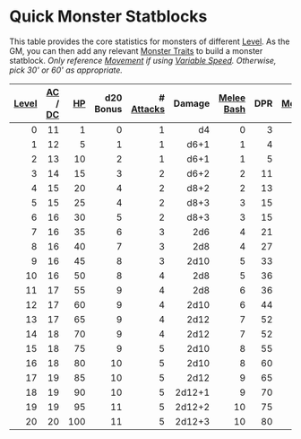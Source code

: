 # Quick Monster Statblocks

This table provides the core statistics for monsters of different [Level](../../Player%20Characters/Derived%20Statistics/Level.md). As the GM, you can then add any relevant [Monster Traits](Monster%20Traits.md) to build a monster statblock.
*Only reference [Movement](../../Game%20Procedures/Combat/Movement.md) if using [Variable Speed](../../Game%20Procedures/Combat/Movement.md#Variable%20Speed). Otherwise, pick 30' or 60' as appropriate.*

| [Level](../../Player%20Characters/Derived%20Statistics/Level.md) | [AC](../../Player%20Characters/Derived%20Statistics/Armor%20Class.md) / [DC](../../Game%20Procedures/Core%20Procedures/DC.md) | [HP](../../Player%20Characters/Derived%20Statistics/Health%20Points.md) | d20 Bonus | # [Attacks](../../Game%20Procedures/Combat/Attack.md) | Damage | [Melee Bash](../../Game%20Procedures/Combat/Melee%20Attack.md#Melee%20Bash) | DPR | [Movement](../../Game%20Procedures/Combat/Movement.md) |
| ---------------------------------------------------------------: | ----------------------------------------------------------------------------------------------------------: | ----------------------------------------------------------------------: | --------: | ---------------------------------------------: | -----: | -------------------------------------------------------------------: | --: | ----------------------------------------------: |
|                                                                0 |                                                                                                          11 |                                                                       1 |         0 |                                              1 |     d4 |                                                                    0 |   3 |                                              30 |
|                                                                1 |                                                                                                          12 |                                                                       5 |         1 |                                              1 |   d6+1 |                                                                    1 |   4 |                                              30 |
|                                                                2 |                                                                                                          13 |                                                                      10 |         2 |                                              1 |   d6+1 |                                                                    1 |   5 |                                              30 |
|                                                                3 |                                                                                                          14 |                                                                      15 |         3 |                                              2 |   d6+2 |                                                                    2 |  11 |                                              35 |
|                                                                4 |                                                                                                          15 |                                                                      20 |         4 |                                              2 |   d8+2 |                                                                    2 |  13 |                                              35 |
|                                                                5 |                                                                                                          15 |                                                                      25 |         4 |                                              2 |   d8+3 |                                                                    3 |  15 |                                              40 |
|                                                                6 |                                                                                                          16 |                                                                      30 |         5 |                                              2 |   d8+3 |                                                                    3 |  15 |                                              40 |
|                                                                7 |                                                                                                          16 |                                                                      35 |         6 |                                              3 |    2d6 |                                                                    4 |  21 |                                              45 |
|                                                                8 |                                                                                                          16 |                                                                      40 |         7 |                                              3 |    2d8 |                                                                    4 |  27 |                                              45 |
|                                                                9 |                                                                                                          16 |                                                                      45 |         8 |                                              3 |   2d10 |                                                                    5 |  33 |                                              50 |
|                                                               10 |                                                                                                          16 |                                                                      50 |         8 |                                              4 |    2d8 |                                                                    5 |  36 |                                              50 |
|                                                               11 |                                                                                                          17 |                                                                      55 |         9 |                                              4 |    2d8 |                                                                    6 |  36 |                                              55 |
|                                                               12 |                                                                                                          17 |                                                                      60 |         9 |                                              4 |   2d10 |                                                                    6 |  44 |                                              55 |
|                                                               13 |                                                                                                          17 |                                                                      65 |         9 |                                              4 |   2d12 |                                                                    7 |  52 |                                              60 |
|                                                               14 |                                                                                                          18 |                                                                      70 |         9 |                                              4 |   2d12 |                                                                    7 |  52 |                                              60 |
|                                                               15 |                                                                                                          18 |                                                                      75 |         9 |                                              5 |   2d10 |                                                                    8 |  55 |                                              65 |
|                                                               16 |                                                                                                          18 |                                                                      80 |        10 |                                              5 |   2d10 |                                                                    8 |  60 |                                              65 |
|                                                               17 |                                                                                                          19 |                                                                      85 |        10 |                                              5 |   2d12 |                                                                    9 |  65 |                                              70 |
|                                                               18 |                                                                                                          19 |                                                                      90 |        10 |                                              5 | 2d12+1 |                                                                    9 |  70 |                                              70 |
|                                                               19 |                                                                                                          19 |                                                                      95 |        11 |                                              5 | 2d12+2 |                                                                   10 |  75 |                                              75 |
|                                                               20 |                                                                                                          20 |                                                                     100 |        11 |                                              5 | 2d12+3 |                                                                   10 |  80 |                                              75 |
